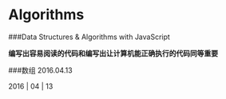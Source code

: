 # Algorithms


###Data Structures & Algorithms with JavaScript


**编写出容易阅读的代码和编写出让计算机能正确执行的代码同等重要**



###数组
2016.04.13

2016 | 04 | 13


